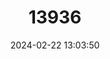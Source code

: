 ---
title: "13936"
category: "Murina aenea"
draft: false
date: 2024-02-22 13:03:50
languages:
  Malay: ["Kelawar Bulu Emas"]
  English: ["Bronze Tube-nosed Bat"]
---